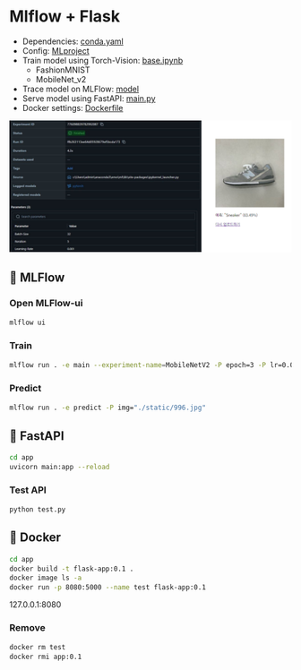 # Mlflow + Flask

- Dependencies: [conda.yaml](/ML-Ops/conda.yaml)
- Config: [MLproject](/ML-Ops/MLproject)
- Train model using Torch-Vision: [base.ipynb](/ML-Ops/base.ipynb)
  - FashionMNIST
  - MobileNet_v2
- Trace model on MLFlow: [model](/ML-Ops/model)
- Serve model using FastAPI: [main.py](/ML-Ops/app/main.py)
- Docker settings: [Dockerfile](/ML-Ops/app/Dockerfile)

![mlflow-preview](/ML-Ops/preview/summary.png)

## 🌊 MLFlow

### Open MLFlow-ui

```bash
mlflow ui
```

### Train

```bash
mlflow run . -e main --experiment-name=MobileNetV2 -P epoch=3 -P lr=0.005
```

### Predict

```bash
mlflow run . -e predict -P img="./static/996.jpg"
```

## 📗 FastAPI

```bash
cd app
uvicorn main:app --reload
```

### Test API

```bash
python test.py
```

## 🐋 Docker

```bash
cd app
docker build -t flask-app:0.1 .
docker image ls -a
docker run -p 8080:5000 --name test flask-app:0.1
```

127.0.0.1:8080

### Remove

```bash
docker rm test
docker rmi app:0.1
```
